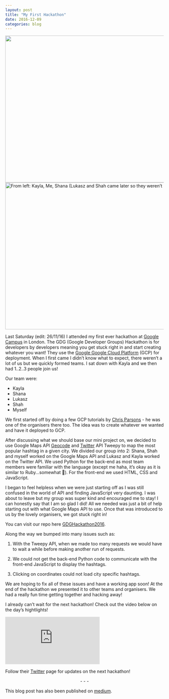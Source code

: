 ```yaml
---
layout: post
title: "My First Hackathon"
date: 2016-12-09
categories: blog
---
```


<img src="https://cdn-images-1.medium.com/max/800/1*T8cvpTJXJLHxEaL4xLyUvQ.jpeg" alt="" height="465px" width="700px" class="img-responsive">

<img src="https://cdn-images-1.medium.com/max/800/1*YPyYkfx98LvujNU8uamQSA.jpeg" alt="From left: Kayla, Me, Shana (Lukasz and Shah came later so they weren’t in the photo!)" height="465px" width="700px" class="img-responsive">

Last Saturday (edit: 26/11/16) I attended my first ever hackathon at [Google Campus](https://www.campus.co/london/en) in London. The GDG (Google Developer Groups) Hackathon is for developers by developers meaning you get stuck right in and start creating whatever you want! They use the [Google Google Cloud Platform](https://cloud.google.com/) (GCP) for deployment. When I first came I didn’t know what to expect, there weren’t a lot of us but we quickly formed teams. I sat down with Kayla and we then had 1..2..3 people join us!

Our team were:

* Kayla
* Shana
* Lukasz
* Shah
* Myself

We first started off by doing a few GCP tutorials by [Chris Parsons](https://www.youtube.com/channel/UC3qMHSSmpzARiAJ-g9aPiYg) - he was one of the organisers there too. The idea was to create whatever we wanted and have it deployed to GCP.

After discussing what we should base our mini project on, we decided to use Google Maps API [Geocode](https://developers.google.com/maps/documentation/geocoding/start) and [Twitter](http://www.tweepy.org/) API Tweepy to map the most popular hashtag in a given city. We divided our group into 2: Shana, Shah and myself worked on the Google Maps API and Lukasz and Kayla worked on the Twitter API. We used Python for the back-end as most team members were familiar with the language (except me haha, it’s okay as it is similar to Ruby…somewhat 🤔). For the front-end we used HTML, CSS and JavaScript.

I began to feel helpless when we were just starting off as I was still confused in the world of API and finding JavaScript very daunting. I was about to leave but my group was super kind and encouraged me to stay! I can honestly say that I am so glad I did! All we needed was just a bit of help starting out with what Google Maps API to use. Once that was introduced to us by the lovely organisers, we got stuck right in!

You can visit our repo here [GDGHackathon2016](https://github.com/kaylashapiro/GDGHackathon2016/tree/develop).

Along the way we bumped into many issues such as:

1. With the Tweepy API, when we made too many requests we would have to wait a while before making another run of requests.

2. We could not get the back-end Python code to communicate with the front-end JavaScript to display the hashtags.

3. Clicking on coordinates could not load city specific hashtags.

We are hoping to fix all of these issues and have a working app soon! At the end of the hackathon we presented it to other teams and organisers. We had a really fun time getting together and hacking away!

I already can’t wait for the next hackathon! Check out the video below on the day’s hightlights!

<div class="embed-responsive embed-responsive-16by9">
<iframe src="https://www.youtube.com/embed/hW7bmi2F3jI" frameborder="0" allowfullscreen></iframe></div>

Follow their [Twitter](https://twitter.com/gdghackathon) page for updates on the next hackathon!

<p style="text-align: center">- - -</p>

This blog post has also been published on [medium](https://medium.com/@pinglinh/latest).

